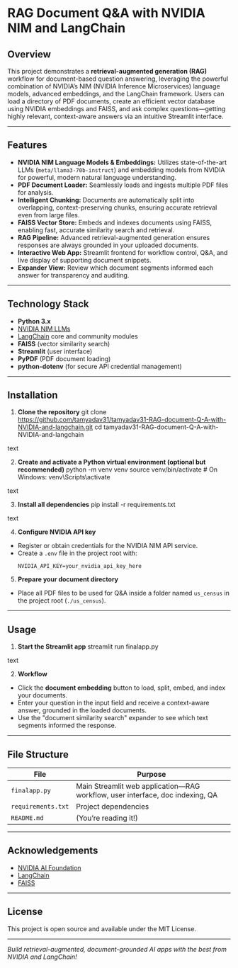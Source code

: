 # RAG Document Q&A with NVIDIA NIM and LangChain

## Overview

This project demonstrates a **retrieval-augmented generation (RAG)** workflow for document-based question answering, leveraging the powerful combination of NVIDIA’s NIM (NVIDIA Inference Microservices) language models, advanced embeddings, and the LangChain framework. Users can load a directory of PDF documents, create an efficient vector database using NVIDIA embeddings and FAISS, and ask complex questions—getting highly relevant, context-aware answers via an intuitive Streamlit interface.

---

## Features

- **NVIDIA NIM Language Models & Embeddings:** Utilizes state-of-the-art LLMs (`meta/llama3-70b-instruct`) and embedding models from NVIDIA for powerful, modern natural language understanding.
- **PDF Document Loader:** Seamlessly loads and ingests multiple PDF files for analysis.
- **Intelligent Chunking:** Documents are automatically split into overlapping, context-preserving chunks, ensuring accurate retrieval even from large files.
- **FAISS Vector Store:** Embeds and indexes documents using FAISS, enabling fast, accurate similarity search and retrieval.
- **RAG Pipeline:** Advanced retrieval-augmented generation ensures responses are always grounded in your uploaded documents.
- **Interactive Web App:** Streamlit frontend for workflow control, Q&A, and live display of supporting document snippets.
- **Expander View:** Review which document segments informed each answer for transparency and auditing.

---

## Technology Stack

- **Python 3.x**
- [NVIDIA NIM LLMs](https://catalog.ngc.nvidia.com/orgs/nvidia/teams/ai-foundation/models/meta_llama3_70b_instruct)
- [LangChain](https://github.com/langchain-ai/langchain) core and community modules
- **FAISS** (vector similarity search)
- **Streamlit** (user interface)
- **PyPDF** (PDF document loading)
- **python-dotenv** (for secure API credential management)

---

## Installation

1. **Clone the repository**
git clone https://github.com/tamyadav31/tamyadav31-RAG-document-Q-A-with-NVIDIA-and-langchain.git
cd tamyadav31-RAG-document-Q-A-with-NVIDIA-and-langchain

text

2. **Create and activate a Python virtual environment (optional but recommended)**
python -m venv venv
source venv/bin/activate # On Windows: venv\Scripts\activate

text

3. **Install all dependencies**
pip install -r requirements.txt

text

4. **Configure NVIDIA API key**
- Register or obtain credentials for the NVIDIA NIM API service.
- Create a `.env` file in the project root with:
  ```
  NVIDIA_API_KEY=your_nvidia_api_key_here
  ```

5. **Prepare your document directory**
- Place all PDF files to be used for Q&A inside a folder named `us_census` in the project root (`./us_census`).

---

## Usage

1. **Start the Streamlit app**
streamlit run finalapp.py

text

2. **Workflow**
- Click the **document embedding** button to load, split, embed, and index your documents.
- Enter your question in the input field and receive a context-aware answer, grounded in the loaded documents.
- Use the "document similarity search" expander to see which text segments informed the response.

---

## File Structure

| File             | Purpose                                                                          |
|------------------|----------------------------------------------------------------------------------|
| `finalapp.py`    | Main Streamlit web application—RAG workflow, user interface, doc indexing, QA    |
| `requirements.txt` | Project dependencies                                                           |
| `README.md`      | (You’re reading it!)                                                             |

---

## Acknowledgements

- [NVIDIA AI Foundation](https://www.nvidia.com/en-us/ai-data-science/ai-foundation-models/)
- [LangChain](https://langchain.com/)
- [FAISS](https://github.com/facebookresearch/faiss)

---

## License

This project is open source and available under the MIT License.

---

_Build retrieval-augmented, document-grounded AI apps with the best from NVIDIA and LangChain!_
